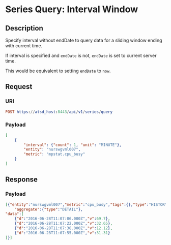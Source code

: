 # Series Query: Interval Window

## Description

Specify interval without endDate to query data for a sliding window ending with current time.

If interval is specified and `endDate` is not, `endDate` is set to current server time.

This would be equivalent to setting `endDate` to `now`.

## Request

### URI

```elm
POST https://atsd_host:8443/api/v1/series/query
```

### Payload

```json
[
    {
        "interval": {"count": 1, "unit": "MINUTE"},
        "entity": "nurswgvml007",
        "metric": "mpstat.cpu_busy"
    }
]
```

## Response

### Payload

```json
[{"entity":"nurswgvml007","metric":"cpu_busy","tags":{},"type":"HISTORY",
	"aggregate":{"type":"DETAIL"},
"data":[
	{"d":"2016-06-28T11:07:06.000Z","v":69.7},
	{"d":"2016-06-28T11:07:22.000Z","v":32.65},
	{"d":"2016-06-28T11:07:38.000Z","v":12.12},
	{"d":"2016-06-28T11:07:55.000Z","v":31.31}
]}]
```
